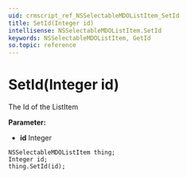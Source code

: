 ```yaml
---
uid: crmscript_ref_NSSelectableMDOListItem_SetId
title: SetId(Integer id)
intellisense: NSSelectableMDOListItem.SetId
keywords: NSSelectableMDOListItem, GetId
so.topic: reference
---
```


# SetId(Integer id)

The Id of the ListItem

**Parameter:** 
* **id** Integer

```crmscript
NSSelectableMDOListItem thing;
Integer id;
thing.SetId(id);
```

